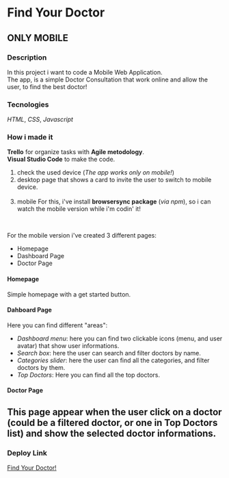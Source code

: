 # Find Your Doctor

## ONLY MOBILE

### Description
In this project i want to code a Mobile Web Application. <br>
The app, is a simple Doctor Consultation that work online and allow the user, to find the best doctor! <br>

### Tecnologies
_HTML_, _CSS_, _Javascript_ <br>

### How i made it

 **Trello** for organize tasks with **Agile metodology**. <br>
**Visual Studio Code** to make the code. <br>

1. check the used device (_The app works only on mobile!_) 
2. desktop page that shows a card to invite the user to switch to mobile device. <br><br>
3. mobile
For this, i've install **browsersync package** (_via npm_), 
so i can watch the mobile version while i'm codin' it!
<br>

For the mobile version i've created 3 different pages: <br>
- Homepage  <br>
- Dashboard Page <br>
- Doctor Page <br>

#### Homepage
Simple homepage with a get started button.

#### Dahboard Page
Here you can find different "areas":
- _Dashboard menu_: here you can find two clickable icons (menu, and user avatar) that show user informations.
- _Search box_: here the user can search and filter doctors by name.
- _Categories slider_: here the user can find all the categories, and filter doctors by them.
- _Top Doctors_: Here you can find all the top doctors.

#### Doctor Page
This page appear when the user click on a doctor (could be a filtered doctor, or one in Top Doctors list) and show the selected doctor informations.
---

### Deploy Link


[Find Your Doctor!](https://happy-beaver-b7a6d3.netlify.app/ "Try it!")